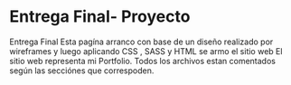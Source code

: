 # Entrega Final- Proyecto
Entrega Final
Esta pagína arranco con base de un diseño realizado por wireframes y luego aplicando CSS , SASS y HTML se armo el sitio web
El sitio web representa mi Portfolio.
Todos los archivos estan comentados según las secciónes que correspoden.
